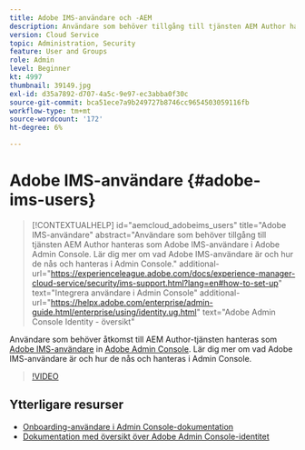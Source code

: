 ```yaml
---
title: Adobe IMS-användare och -AEM
description: Användare som behöver tillgång till tjänsten AEM Author hanteras som Adobe IMS-användare i Adobe Admin Console. Lär dig mer om vad Adobe IMS-användare är och hur de nås och hanteras i Admin Console.
version: Cloud Service
topic: Administration, Security
feature: User and Groups
role: Admin
level: Beginner
kt: 4997
thumbnail: 39149.jpg
exl-id: d35a7892-d707-4a5c-9e97-ec3abba0f30c
source-git-commit: bca51ece7a9b249727b8746cc9654503059116fb
workflow-type: tm+mt
source-wordcount: '172'
ht-degree: 6%

---
```


# Adobe IMS-användare {#adobe-ims-users}

>[!CONTEXTUALHELP]
>id="aemcloud_adobeims_users"
>title="Adobe IMS-användare"
>abstract="Användare som behöver tillgång till tjänsten AEM Author hanteras som Adobe IMS-användare i Adobe Admin Console. Lär dig mer om vad Adobe IMS-användare är och hur de nås och hanteras i Admin Console."
>additional-url="https://experienceleague.adobe.com/docs/experience-manager-cloud-service/security/ims-support.html?lang=en#how-to-set-up" text="Integrera användare i Admin Console"
>additional-url="https://helpx.adobe.com/enterprise/admin-guide.html/enterprise/using/identity.ug.html" text="Adobe Admin Console Identity - översikt"

Användare som behöver åtkomst till AEM Author-tjänsten hanteras som [Adobe IMS-användare](https://helpx.adobe.com/enterprise/using/set-up-identity.html) in [Adobe Admin Console](https://adminconsole.adobe.com). Lär dig mer om vad Adobe IMS-användare är och hur de nås och hanteras i Admin Console.

>[!VIDEO](https://video.tv.adobe.com/v/39149/?quality=12&learn=on)

## Ytterligare resurser

+ [Onboarding-användare i Admin Console-dokumentation](https://experienceleague.adobe.com/docs/experience-manager-cloud-service/security/ims-support.html#onboarding-users-in-admin-console)
+ [Dokumentation med översikt över Adobe Admin Console-identitet](https://helpx.adobe.com/enterprise/using/identity.html)
